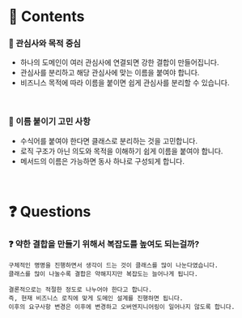 # **📌 Contents**

### **📌 관심사와 목적 중심**

- 하나의 도메인이 여러 관심사에 연결되면 강한 결합이 만들어집니다.
- 관심사를 분리하고 해당 관심사에 맞는 이름을 붙여야 합니다.
- 비즈니스 목적에 따라 이름을 붙이면 쉽게 관심사를 분리할 수 있습니다.
<br/>

### **📌 이름 붙이기 고민 사항**

- 수식어를 붙여야 한다면 클래스로 분리하는 것을 고민합니다.
- 로직 구조가 아닌 의도와 목적을 이해하기 쉽게 이름을 붙여야 합니다.
- 메서드의 이름은 가능하면 동사 하나로 구성되게 합니다.
<br/>

# **❓ Questions**

### **❓ 약한 결합을 만들기 위해서 복잡도를 높여도 되는걸까?**

```
구체적인 명명을 진행하면서 생각이 드는 것이 클래스를 많이 나눈다였습니다.
클래스를 많이 나눌수록 결합은 약해지지만 복잡도는 늘어나게 됩니다.

결론적으로는 적절한 정도로 나누어야 한다고 합니다.
즉, 현재 비즈니스 로직에 맞게 도메인 설계를 진행하면 됩니다.
이후의 요구사항 변경은 이후에 변경하고 오버엔지니어링이 일어나지 않도록 합니다.
```
